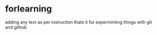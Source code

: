 # forlearning
adding any text as per instruction thats it
for experminting things with git and github

